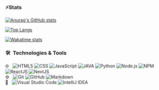 <style>

.tech-stack-container{
  display: flex;
  justify-content: center;
  align-items: center;
}
.tech-stack{
  display: flex;
  margin: auto;
}
</style>

<!-- 
### About Me 
- Website ?
  
-->

### ⚡Stats
[![Anurag's GitHub stats](https://github-readme-stats.vercel.app/api?username=UP938751&count_private=true&show_icons=true&hide=contribs,issues&theme=github_dark)]()

[![Top Langs](https://github-readme-stats.vercel.app/api/top-langs/?username=UP938751&theme=github_dark&layout=compact)]()

[![Wakatime stats](https://github-readme-stats.vercel.app/api/wakatime?username=TM2611&theme=github_dark&layout=compact)](https://github.com/anuraghazra/github-readme-stats)

<h3> 🛠 &nbsp;Technologies & Tools</h3>

🌐 &nbsp;
  ![HTML5](https://img.shields.io/badge/-HTML5-333333?style=flat&logo=HTML5)
  ![CSS](https://img.shields.io/badge/-CSS-333333?style=flat&logo=CSS3&logoColor=1572B6)
  ![JavaScript](https://img.shields.io/badge/-JavaScript-333333?style=flat&logo=javascript)
  ![JAVA](https://img.shields.io/badge/Java-333333?style=flat&logo=java)
  ![Python](https://img.shields.io/badge/Python-333333?style=flat&logo=python)
  ![Node.js](https://img.shields.io/badge/-Node.js-333333?style=flat&logo=node.js)
  ![NPM](https://img.shields.io/badge/-NPM-333333?style=flat&logo=npm)
  ![ReactJS](https://img.shields.io/badge/-React-333333?style=flat&logo=react)
  ![NextJS](https://img.shields.io/badge/-Next.js-333333?style=flat&logo=next.js)<br>
⚙️ &nbsp;
  ![Git](https://img.shields.io/badge/-Git-333333?style=flat&logo=git)
  ![GitHub](https://img.shields.io/badge/-GitHub-333333?style=flat&logo=github)
  ![Markdown](https://img.shields.io/badge/-Markdown-333333?style=flat&logo=markdown)<br>
🔧 &nbsp;
  ![Visual Studio Code](https://img.shields.io/badge/-Visual%20Studio%20Code-333333?style=flat&logo=visual-studio-code&logoColor=007ACC)
  ![IntelliJ IDEA](https://img.shields.io/badge/-IntelliJ_IDEA-333333?style=flat&logo=intellij-idea)

<br/>

<!--
**UP938751/UP938751** is a ✨ _special_ ✨ repository because its `README.md` (this file) appears on your GitHub profile.

Here are some ideas to get you started:

- 🔭 I’m currently working on ...
- 🌱 I’m currently learning ...
- 👯 I’m looking to collaborate on ...
- 👨‍🎓 Software Engineering BSc
- 💬 Ask me about ...
- 📫 How to reach me: ...
- 😄 Pronouns: ...
- ⚡ Fun fact: ...
-->
